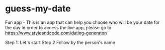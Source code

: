 # guess-my-date
Fun app - This is an app that can help you choose who will be your date for the day
In order to access the live app, please go to 
https://www.styleandcode.com/dating-generator/

Step 1:
Let's start 
Step 2 
Follow by the person's name
